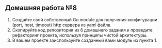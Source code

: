 ## Домашняя работа №8

1. Создайте свой собственный Go module для получения конфигурации (port, host, timeout) http сервера из yaml файла.
2. Скопируйте код репозитория из 6 домашнего задания и проведите рефакторинг проекта, используя принципы чистой архитектуры.
3. В вашем проекте заиспользуйте созданный вами модуль из пункта 1.
